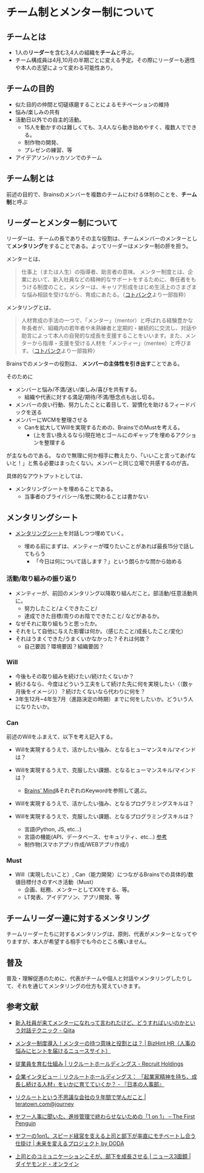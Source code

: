 # チーム制とメンター制について

## チームとは

- 1人の**リーダー**を含む3,4人の組織を**チーム**と呼ぶ。
- チーム構成員は4月,10月の半期ごとに変える予定。その際にリーダーも適性や本人の志望によって変わる可能性あり。

## チームの目的

- 似た目的の仲間と切磋琢磨することによるモチベーションの維持
- 悩み/楽しみの共有
- 活動日以外での自主的活動。
    - 15人を動かすのは難しくても、3,4人なら動き始めやすく、複数人でできる。
    - 制作物の開発、
    - プレゼンの練習、等
- アイデアソン/ハッカソンでのチーム

## チーム制とは

前述の目的で、Brainsのメンバーを複数のチームにわける体制のことを、**チーム制**と呼ぶ


## リーダーとメンター制について

リーダーは、チームの長でありその主な役割は、チームメンバーのメンターとして**メンタリング**をすることである。よってリーダーはメンター制の肝を担う。

メンターとは、
> 仕事上（または人生）の指導者、助言者の意味。 メンター制度とは、企業において、新入社員などの精神的なサポートをするために、専任者をもうける制度のこと。メンターは、キャリア形成をはじめ生活上のさまざまな悩み相談を受けながら、育成にあたる。（[コトバンク](https://kotobank.jp/word/%E3%83%A1%E3%83%B3%E3%82%BF%E3%83%BC-178863 "メンター(めんたー)とは - コトバンク")より一部抜粋）

メンタリングとは、
> 人材育成の手法の一つで、「メンター」（mentor）と呼ばれる経験豊かな年長者が、組織内の若年者や未熟練者と定期的・継続的に交流し、対話や助言によって本人の自発的な成長を支援することをいいます。また、メンターから指導・支援を受ける人材を「メンティー」（mentee）と呼びます。（[コトバンク](https://kotobank.jp/word/%E3%83%A1%E3%83%B3%E3%82%BF%E3%83%AA%E3%83%B3%E3%82%B0-802209#E4.BA.BA.E4.BA.8B.E5.8A.B4.E5.8B.99.E7.94.A8.E8.AA.9E.E8.BE.9E.E5.85.B8 "メンタリングとは - コトバンク")より一部抜粋）


Brainsでのメンターの役割は、
**メンバーの主体性を引き出す**ことである。

そのために
- メンバーと悩み/不満/迷い/楽しみ/喜びを共有する。
    - 組織や代表に対する満足/期待/不満/懸念点も出し切る。
- メンバーの良い行動、努力したことに着目して、習慣化を助けるフィードバックを送る
- メンバーにWCMを整理させる
    - Canを拡大してWillを実現するための、BrainsでのMustを考える。
        - (上を言い換えるなら)現在地とゴールにのギャップを埋めるアクションを整理する

が主なものである。
なので無理に何か相手に教えたり、「いいこと言ってあげないと！」と焦る必要はまったくない。メンバーと同じ立場で共感するのが吉。

具体的なアウトプットとしては、

- メンタリングシートを埋めることである。
    - 当事者のプライバシー/名誉に関わることは書かない

## メンタリングシート

- [メンタリングシート](https://docs.google.com/spreadsheets/d/1CXoioRUoNPZ6FUwGUzRlmS7XLW2Qc8a2GV0ClM-_WUM/edit#gid=0)を対話しつつ埋めていく。

    - 埋める前にまずは、メンティーが喋りたいことがあれば最長15分で話してもらう
        - 「今日は何について話します？」という朗らかな問から始める

### 活動/取り組みの振り返り

- メンティーが、前回のメンタリング以降取り組んだこと。部活動/任意活動共に。
    - 努力したこと/よくできたこと/
    - 達成できた目標/周りのお陰でできたこと/ などがあるか。
- なぜそれに取り組もうと思ったか。
- それをして自他に与えた影響は何か。（感じたこと/成長したこと/変化）
- それはうまくできた/うまくいかなかった？それは何故？
    - 自己要因？環境要因？組織要因？

### Will
- 今後もその取り組みを続けたい/続けたくないか？
- 続けるなら、今度はどういう工夫をして続けた先に何を実現したい（（数ヶ月後をイメージ））？続けたくないなら代わりに何を？
- 3年生12月~4年生7月（進路決定の時期）までに何をしたいか。どういう人になりたいか。

### Can
前述のWillをふまえて、以下を考え記入する。
- Willを実現するうえで、活かしたい強み、となるヒューマンスキル/マインドは？
- Willを実現するうえで、克服したい課題、となるヒューマンスキル/マインドは？
    - [Brains' Mind](https://github.com/brains-tsukuba/Info-and-Rules/blob/master/README.md#brains-mind)&それぞれのKeywordを参照して選ぶ。

- Willを実現するうえで、活かしたい強み、となるプログラミングスキルは？
- Willを実現するうえで、克服したい課題、となるプログラミングスキルは？
    - 言語(Python, JS, etc...)
    - 言語の機能(API、データベース、セキュリティ、etc...) [参考](https://github.com/brains-tsukuba/Info-and-Rules/blob/master/README.md#brains-mind)
    - 制作物(スマホアプリ作成/WEBアプリ作成/)


### Must
- Will（実現したいこと）, Can（能力開発）につながるBrainsでの具体的/数値目標付きのすべき活動（Must）
    - 企画、総務、メンターとしてXXをする、等。
    - LT発表、アイデアソン、アプリ開発、等


## チームリーダー達に対するメンタリング

チームリーダーたちに対するメンタリングは、原則、代表がメンターとなってやりますが、本人が希望する相手でも今のところ構いません。

## 普及

普及・理解促進のために、代表がチームや個人と対話やメンタリングしたりして、それを通じてメンタリングの仕方も覚えていきます。

## 参考文献

- [新入社員が来てメンターになれって言われたけど、どうすればいいのかという対話テクニック - Qiita](http://qiita.com/hirokidaichi/items/2e8e731acfd7b6c7e02f "新入社員が来てメンターになれって言われたけど、どうすればいいのかという対話テクニック - Qiita")

- [メンター制度導入！メンターの持つ意味と役割とは？ | BizHint HR（人事の悩みにヒントを届けるニュースサイト）](https://bizhint.jp/keyword/13288 "メンター制度導入！メンターの持つ意味と役割とは？ | BizHint HR（人事の悩みにヒントを届けるニュースサイト）")

- [従業員を育む仕組み | リクルートホールディングス - Recruit Holdings](http://www.recruit.jp/company/csr/sustainability/labor_practices/human_resources.html "従業員を育む仕組み | リクルートホールディングス - Recruit Holdings")

- [企業インタビュー｜リクルートホールディングス： 「起業家精神を持ち、成長し続ける人材」をいかに育てていくか？ - 『日本の人事部』](https://jinjibu.jp/article/detl/tonari/1126/1/ "企業インタビュー｜リクルートホールディングス： 「起業家精神を持ち、成長し続ける人材」をいかに育てていくか？ - 『日本の人事部』")

- [リクルートという不思議な会社の９年間で学んだこと | teratown.com@journey](http://teratown.com/blog/2015/04/03/%E3%83%AA%E3%82%AF%E3%83%AB%E3%83%BC%E3%83%88%E3%81%A8%E3%81%84%E3%81%86%E4%B8%8D%E6%80%9D%E8%AD%B0%E3%81%AA%E4%BC%9A%E7%A4%BE%E3%81%AE%EF%BC%99%E5%B9%B4%E9%96%93%E3%81%A7%E5%AD%A6%E3%82%93%E3%81%A0/ "リクルートという不思議な会社の９年間で学んだこと | teratown.com@journey")

- [ヤフー人事に聞いた、進捗管理で終わらせないための「1 on 1」 – The First Penguin](https://thefirstpenguin.jp/%E3%83%A4%E3%83%95%E3%83%BC%E4%BA%BA%E4%BA%8B%E3%81%AB%E8%81%9E%E3%81%84%E3%81%9F-%E9%80%B2%E6%8D%97%E7%AE%A1%E7%90%86%E3%81%A7%E7%B5%82%E3%82%8F%E3%82%89%E3%81%9B%E3%81%AA%E3%81%84%E3%81%9F%E3%82%81%E3%81%AE-1-on-1-e2c4f4b08e69 "ヤフー人事に聞いた、進捗管理で終わらせないための「1 on 1」 – The First Penguin")

- [ヤフーの1on1。スピード経営を支える上司と部下が率直にモチベートし合う仕掛け | 未来を変えるプロジェクト by DODA](https://mirai.doda.jp/series/interview/yahoo-hiroshi-komukai/ "ヤフーの1on1。スピード経営を支える上司と部下が率直にモチベートし合う仕掛け | 未来を変えるプロジェクト by DODA")

- [上司とのコミュニケーションこそが、部下を成長させる | ニュース3面鏡 | ダイヤモンド・オンライン](http://diamond.jp/articles/-/122477 "上司とのコミュニケーションこそが、部下を成長させる | ニュース3面鏡 | ダイヤモンド・オンライン")